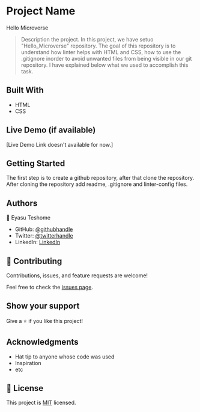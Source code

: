 

# Project Name
Hello Microverse

> Description the project.
In this project, we have setuo "Hello_Microverse" repository. The goal of this repository is to understand how linter helps with HTML and CSS, how to use the .gitignore inorder to avoid unwanted files from being visible in our git repository. I have explained below what we used to accomplish this task.

## Built With

- HTML
- CSS


## Live Demo (if available)

[Live Demo Link doesn't available for now.]


## Getting Started

The first step is to create a github repository, after that clone the repository. After cloning the repository add readme, .gitignore and linter-config files. 



## Authors

👤 Eyasu Teshome

- GitHub: [@githubhandle](https://github.com/EyasuTeshome)
- Twitter: [@twitterhandle](https://twitter.com/EyasuTeshome)
- LinkedIn: [LinkedIn](https://linkedin.com/in/EyasuTeshome)


## 🤝 Contributing

Contributions, issues, and feature requests are welcome!

Feel free to check the [issues page](../../issues/).

## Show your support

Give a ⭐️ if you like this project!

## Acknowledgments

- Hat tip to anyone whose code was used
- Inspiration
- etc

## 📝 License

This project is [MIT](./MIT.md) licensed.
